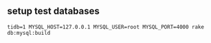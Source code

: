 ## setup test databases

```
tidb=1 MYSQL_HOST=127.0.0.1 MYSQL_USER=root MYSQL_PORT=4000 rake db:mysql:build
```
